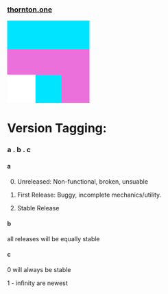 ### [thornton.one](https://thornton.one)
[![alt text](https://github.com/trobol/trobol.github.io/raw/master/icon.png "thornton.one")](https://thornton.one)

# Version Tagging:
### a . b . c  
#### a
0. Unreleased:
	Non-functional, broken, unsuable
	
1. First Release:
	Buggy, incomplete mechanics/utility.
	
2. Stable Release

#### b
all releases will be equally stable

#### c
0 will always be stable

1 - infinity are newest
